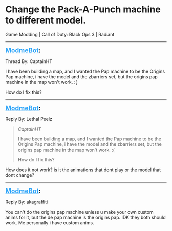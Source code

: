 # Change the Pack-A-Punch machine to different model.
Game Modding | Call of Duty: Black Ops 3 | Radiant

---
<strong style="font-size: 1.4em;"><span style="text-decoration: underline;text-decoration-color: #34a7f9;"><span style="color:#34a7f9;">ModmeBot</span></span>:</strong>

<p>Thread By: CaptainHT<br /><p style="text-align:left;">I have been building a map, and I wanted the Pap machine to be the Origins Pap machine, i have the model and the zbarriers set, but the origins pap machine in the map won&#39;t work. :(</p><p style="text-align:left;"></p><p style="text-align:left;">How do I fix this?</p></p>

---
<strong style="font-size: 1.4em;"><span style="text-decoration: underline;text-decoration-color: #34a7f9;"><span style="color:#34a7f9;">ModmeBot</span></span>:</strong>

<p>Reply By: Lethal Peelz<br /><blockquote><em>CaptainHT</em><p style="text-align:left;">I have been building a map, and I wanted the Pap machine to be the Origins Pap machine, i have the model and the zbarriers set, but the origins pap machine in the map won&#39;t work. :(</p><p style="text-align:left;"></p><p style="text-align:left;">How do I fix this?</p></blockquote><p style="text-align:left;">How does it not work? is it the animations that dont play or the model that dont change?</p></p>

---
<strong style="font-size: 1.4em;"><span style="text-decoration: underline;text-decoration-color: #34a7f9;"><span style="color:#34a7f9;">ModmeBot</span></span>:</strong>

<p>Reply By: akagraffiti<br /><p style="text-align:left;">You can&#39;t do the origins pap machine unless u make your own custom anims for it, but the de pap machine is the origins pap. IDK they both should work. Me personally i have custom anims.</p></p>
